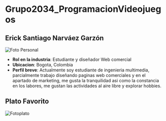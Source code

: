 ﻿# Grupo2034_ProgramacionVideojuegos

## Erick Santiago Narváez Garzón

![Foto Personal](fotop.png)

- **Rol en la industria**: Estudiante y diseñador Web comercial
- **Ubicacion**: Bogota, Colombia
- **Perfil breve**: Actualmente soy estudiante de ingenieria multimedia, parcialmente trabajo diseñando paginas web comerciales y en el apartado de marketing, me gusta la tranquilidad asi como la constancia en los labores, me gustan las actividades al aire libre y explorar hobbies.

## Plato Favorito


![Fotoplato](lasaña.png) 
